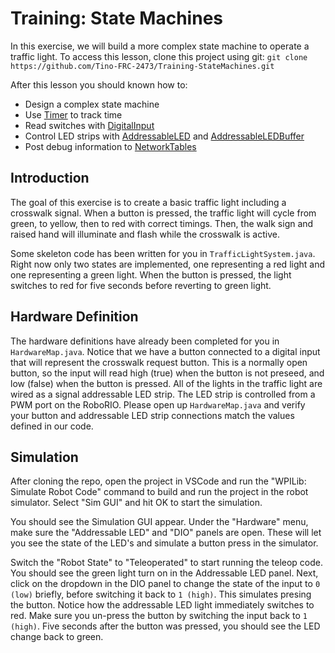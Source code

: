 # Training: State Machines

In this exercise, we will build a more complex state machine to operate a traffic light. To access this lesson, clone this project using git:
`git clone https://github.com/Tino-FRC-2473/Training-StateMachines.git`

After this lesson you should known how to:
* Design a complex state machine
* Use [Timer](https://github.wpilib.org/allwpilib/docs/release/java/edu/wpi/first/wpilibj/Timer.html) to track time
* Read switches with [DigitalInput](https://github.wpilib.org/allwpilib/docs/release/java/edu/wpi/first/wpilibj/DigitalInput.html)
* Control LED strips with [AddressableLED](https://github.wpilib.org/allwpilib/docs/release/java/edu/wpi/first/wpilibj/AddressableLED.html) and [AddressableLEDBuffer](https://github.wpilib.org/allwpilib/docs/release/java/edu/wpi/first/wpilibj/AddressableLEDBuffer.html)
* Post debug information to [NetworkTables](https://docs.wpilib.org/en/stable/docs/software/networktables/index.html)

## Introduction

The goal of this exercise is to create a basic traffic light including a crosswalk signal. When a button is pressed, the traffic light will cycle from green, to yellow, then to red with correct timings. Then, the walk sign and raised hand will illuminate and flash while the crosswalk is active.

Some skeleton code has been written for you in `TrafficLightSystem.java`. Right now only two states are implemented, one representing a red light and one representing a green light. When the button is pressed, the light switches to red for five seconds before reverting to green light.

## Hardware Definition

The hardware definitions have already been completed for you in `HardwareMap.java`. Notice that we have a button connected to a digital input that will represent the crosswalk request button. This is a normally open button, so the input will read high (true) when the button is not preseed, and low (false) when the button is pressed. All of the lights in the traffic light are wired as a signal addressable LED strip. The LED strip is controlled from a PWM port on the RoboRIO. Please open up `HardwareMap.java` and verify your button and addressable LED strip connections match the values defined in our code.

## Simulation

After cloning the repo, open the project in VSCode and run the "WPILib: Simulate Robot Code" command to build and run the project in the robot simulator. Select "Sim GUI" and hit OK to start the simulation.

You should see the Simulation GUI appear. Under the "Hardware" menu, make sure the "Addressable LED" and "DIO" panels are open. These will let you see the state of the LED's and simulate a button press in the simulator.

Switch the "Robot State" to "Teleoperated" to start running the teleop code. You should see the green light turn on in the Addressable LED panel. Next, click on the dropdown in the DIO panel to change the state of the input to `0 (low)` briefly, before switching it back to `1 (high)`. This simulates presing the button. Notice how the addressable LED light immediately switches to red. Make sure you un-press the button by switching the input back to `1 (high)`. Five seconds after the button was pressed, you should see the LED change back to green.
